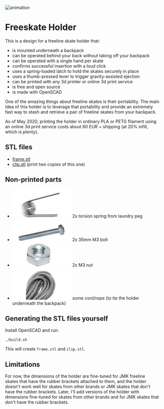 ![animation](http://eel.is/freeskate-holder.gif#1)

# Freeskate Holder

This is a design for a freeline skate holder that:

- is mounted underneath a backpack
- can be operated behind your back without taking off your backpack
- can be operated with a single hand per skate
- confirms successful insertion with a loud click
- uses a spring-loaded latch to hold the skates securely in place
- uses a thumb-pressed lever to trigger gravity-assisted ejection
- can be printed with any 3d printer or online 3d print service
- is free and open source
- is made with OpenSCAD

One of the amazing things about freeline skates is their portability.
The main idea of this holder is to leverage that portability and provide an extremely fast way to stash and retrieve a pair of freeline skates
from your backpack.

As of May 2020, printing the holder in ordinary PLA or PETG filament using an online 3d print service costs about 60 EUR + shipping (at 20% infill, which is plenty).

## STL files

- [frame.stl](stl/frame.stl)
- [clip.stl](stl/clip.stl) (print two copies of this one)

## Non-printed parts

- ![spring](img/spring_.jpg) 2x torsion spring from laundry peg
- ![bolt](img/bolt_.jpg) 2x 35mm M3 bolt
- ![nut](img/nut__.jpg) 2x M3 nut
- ![cord](img/cord_.jpg) some cord/rope (to tie the holder underneath the backpack)

## Generating the STL files yourself

Install OpenSCAD and run:

    ./build.sh

This will create `frame.stl` and `clip.stl`.

## Limitations

For now, the dimensions of the holder are fine-tuned for JMK freeline skates that have the rubber brackets attached to them,
and the holder doesn't work well for skates from other brands or JMK skates that don't have the rubber brackets.
Later, I'll add versions of the holder with dimensions fine-tuned for skates from other brands and for JMK skates that don't have the rubber brackets.
